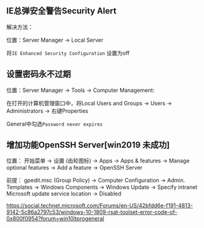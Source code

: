 ## IE总弹安全警告Security Alert

解决方法：

位置：Server Manager -> Local Server

将`IE Enhanced Security Configuration` 设置为off


## 设置密码永不过期

位置：Server Manager -> Tools -> Computer Management:

在打开的计算机管理窗口中，将Local Users and Groups -> Users -> Administrators -> 右键Properties

General中勾选`Password never expires`



## 增加功能OpenSSH Server[win2019 未成功]

位置： 开始菜单 -> 设置 (齿轮图标) -> Apps -> Apps & features -> Manage optional features -> Add a feature -> OpenSSH Server


前提： gpedit.msc (Group Policy) -> Computer Configuration -> Admin. Templates -> Windows Components -> Windows Update -> Specify intranet Microsoft update service location -> Disabled

https://social.technet.microsoft.com/Forums/en-US/42bfdd6e-f191-4813-9142-5c86a2797c53/windows-10-1809-rsat-toolset-error-code-of-0x800f0954?forum=win10itprogeneral